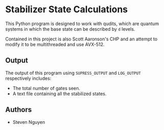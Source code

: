 # Stabilizer State Calculations

This Python program is designed to work with qudits, which are quantum systems in which the base state can be described by `d` levels.

Contained in this project is also Scott Aaronson's CHP and an attempt to modify it to be multithreaded and use AVX-512.
## Output

The output of this program using `SUPRESS_OUTPUT` and `LOG_OUTPUT` respectively includes:

-   The total number of gates seen.
-   A text file containing all the stabilized states.

## Authors

-  Steven Nguyen
